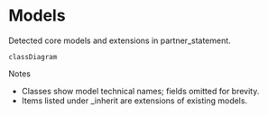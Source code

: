 # Models

Detected core models and extensions in partner_statement.

```mermaid
classDiagram
```

Notes
- Classes show model technical names; fields omitted for brevity.
- Items listed under _inherit are extensions of existing models.
